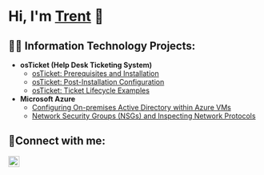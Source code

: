 <h1>Hi, I'm <a href="www.linkedin.com/in/trenten-butler-95a00a242">Trent</a> 👾</h1>

<h2>👨‍💻 Information Technology Projects:</h2>

- <b>osTicket (Help Desk Ticketing System)</b>
  - [osTicket: Prerequisites and Installation](https://github.com/butlerboy92/osticket-prereqs)
  - [osTicket: Post-Installation Configuration](https://github.com/butlerboy92/post-install-config)
  - [osTicket: Ticket Lifecycle Examples](https://github.com/butlerboy92/ticket-lifecycle)
- <b>Microsoft Azure</b>
  - [Configuring On-premises Active Directory within Azure VMs](https://github.com/butlerboy92/configure-ad)
  - [Network Security Groups (NSGs) and Inspecting Network Protocols](https://github.com/butlerboy92/azure-network-protocols)

<h2>📱Connect with me:</h2>

[<img align="left" alt="Trent | LinkedIn" width="22px" src="https://cdn.jsdelivr.net/npm/simple-icons@v3/icons/linkedin.svg" />][linkedin]

[linkedin]: https://linkedin.com/in/trenten-butler-95a00a242
